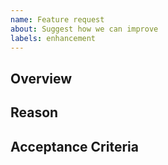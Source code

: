 ```yaml
---
name: Feature request
about: Suggest how we can improve
labels: enhancement
---
```


<!-- Thank you for your contribution. Before you submit the issue:
1. Search open and closed issues for duplicates.
2. Read the contributing guidelines (CONTRIBUTING.md file on root of the repository).
-->

## Overview

<!-- Provide a clear and concise overview of the feature. -->

## Reason

<!-- Explain why we should add this feature. -->

## Acceptance Criteria

<!-- Provide a list of conditions that must be satisfied to close this issue. -->
